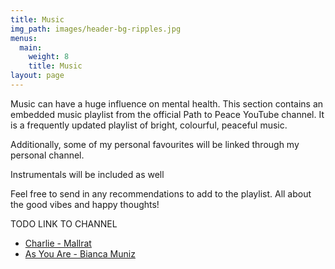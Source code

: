 ```yaml
---
title: Music
img_path: images/header-bg-ripples.jpg
menus:
  main:
    weight: 8
    title: Music
layout: page
---
```


Music can have a huge influence on mental health. This section contains an embedded music playlist from the official Path to Peace YouTube channel. It is a frequently updated playlist of bright, colourful, peaceful music.

Additionally, some of my personal favourites will be linked through my personal channel.

Instrumentals will be included as well

Feel free to send in any recommendations to add to the playlist. All about the good vibes and happy thoughts!

TODO LINK TO CHANNEL
+ [Charlie - Mallrat](https://www.youtube.com/watch?v=9C1flskssaQ)
+ [As You Are - Bianca Muniz](https://www.youtube.com/watch?v=9C1flskssaQ)
